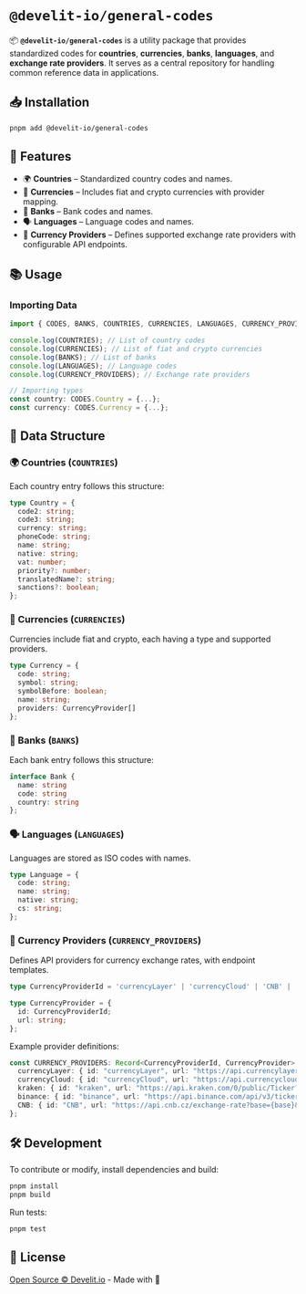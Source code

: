 # `@develit-io/general-codes`

📦 **`@develit-io/general-codes`** is a utility package that provides standardized codes for **countries**, **currencies**, **banks**, **languages**, and **exchange rate providers**. It serves as a central repository for handling common reference data in applications.

## 📥 Installation

```sh
pnpm add @develit-io/general-codes
```

## 🚀 Features

- 🌍 **Countries** – Standardized country codes and names.
- 💱 **Currencies** – Includes fiat and crypto currencies with provider mapping.
- 🏦 **Banks** – Bank codes and names.
- 🗣 **Languages** – Language codes and names.
- 🔗 **Currency Providers** – Defines supported exchange rate providers with configurable API endpoints.

## 📚 Usage

### Importing Data

```ts
import { CODES, BANKS, COUNTRIES, CURRENCIES, LANGUAGES, CURRENCY_PROVIDERS } from "@develit-io/general-codes";

console.log(COUNTRIES); // List of country codes
console.log(CURRENCIES); // List of fiat and crypto currencies
console.log(BANKS); // List of banks
console.log(LANGUAGES); // Language codes
console.log(CURRENCY_PROVIDERS); // Exchange rate providers

// Importing types
const country: CODES.Country = {...};
const currency: CODES.Currency = {...};
```

## 🔹 Data Structure

### 🌍 Countries (`COUNTRIES`)

Each country entry follows this structure:

```ts
type Country = {
  code2: string;
  code3: string;
  currency: string;
  phoneCode: string;
  name: string;
  native: string;
  vat: number;
  priority?: number;
  translatedName?: string;
  sanctions?: boolean;
};
```

### 💱 Currencies (`CURRENCIES`)

Currencies include fiat and crypto, each having a type and supported providers.

```ts
type Currency = {
  code: string;
  symbol: string;
  symbolBefore: boolean;
  name: string;
  providers: CurrencyProvider[]
};
```

### 🏦 Banks (`BANKS`)

Each bank entry follows this structure:

```ts
interface Bank {
  name: string
  code: string
  country: string
};
```

### 🗣 Languages (`LANGUAGES`)

Languages are stored as ISO codes with names.

```ts
type Language = {
  code: string;
  name: string;
  native: string;
  cs: string;
};
```

### 🔗 Currency Providers (`CURRENCY_PROVIDERS`)

Defines API providers for currency exchange rates, with endpoint templates.

```ts
type CurrencyProviderId = 'currencyLayer' | 'currencyCloud' | 'CNB' | 'kraken' | 'binance';

type CurrencyProvider = {
  id: CurrencyProviderId;
  url: string;
};
```

Example provider definitions:

```ts
const CURRENCY_PROVIDERS: Record<CurrencyProviderId, CurrencyProvider> = {
  currencyLayer: { id: "currencyLayer", url: "https://api.currencylayer.com/live?access_key=YOUR_ACCESS_KEY&currencies={target}&source={base}" },
  currencyCloud: { id: "currencyCloud", url: "https://api.currencycloud.com/v2/rates/detailed?buy_currency={target}&sell_currency={base}" },
  kraken: { id: "kraken", url: "https://api.kraken.com/0/public/Ticker?pair={base}{target}" },
  binance: { id: "binance", url: "https://api.binance.com/api/v3/ticker/price?symbol={base}{target}" },
  CNB: { id: "CNB", url: "https://api.cnb.cz/exchange-rate?base={base}&target={target}" }
};
```

## 🛠 Development

To contribute or modify, install dependencies and build:

```sh
pnpm install
pnpm build
```

Run tests:

```sh
pnpm test
```

## 📄 License

[Open Source © Develit.io](./LICENSE.md) - Made with 💚

